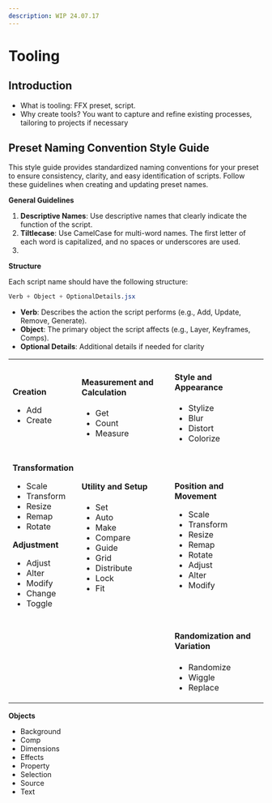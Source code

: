 ```yaml
---
description: WIP 24.07.17
---
```


# Tooling

## **Introduction**

* What is tooling: FFX preset, script.&#x20;
* Why create tools? You want to capture and refine existing processes, tailoring to projects if necessary

## Preset Naming Convention Style Guide

This style guide provides standardized naming conventions for your preset to ensure consistency, clarity, and easy identification of scripts. Follow these guidelines when creating and updating preset names.

**General Guidelines**

1. **Descriptive Names**: Use descriptive names that clearly indicate the function of the script.
2. **Tiltlecase**: Use CamelCase for multi-word names. The first letter of each word is capitalized, and no spaces or underscores are used.
3.



**Structure**

Each script name should have the following structure:

```css
Verb + Object + OptionalDetails.jsx
```

* **Verb**: Describes the action the script performs (e.g., Add, Update, Remove, Generate).
* **Object**: The primary object the script affects (e.g., Layer, Keyframes, Comps).
* **Optional Details**: Additional details if needed for clarity&#x20;

|                                                                                                                                                                                                                                                                        |                                                                                                                                                                         |                                                                                                                                                                                       |
| ---------------------------------------------------------------------------------------------------------------------------------------------------------------------------------------------------------------------------------------------------------------------- | ----------------------------------------------------------------------------------------------------------------------------------------------------------------------- | ------------------------------------------------------------------------------------------------------------------------------------------------------------------------------------- |
| <p></p><p><strong>Creation</strong></p><ul><li>Add</li><li>Create</li></ul><p></p><p></p>                                                                                                                                                                              | <p></p><h4>Measurement and Calculation</h4><ul><li>Get</li><li>Count</li><li>Measure</li></ul>                                                                          | <p></p><h4>Style and Appearance</h4><ul><li>Stylize</li><li>Blur</li><li>Distort</li><li>Colorize</li></ul>                                                                           |
| <p></p><p><strong>Transformation</strong></p><ul><li>Scale</li><li>Transform</li><li>Resize</li><li>Remap</li><li>Rotate</li></ul><p><strong>Adjustment</strong> </p><ul><li>Adjust</li><li>Alter</li><li>Modify</li><li>Change</li><li>Toggle</li></ul><p></p><p></p> | <p></p><h4>Utility and Setup</h4><ul><li>Set</li><li>Auto</li><li>Make</li><li>Compare</li><li>Guide</li><li>Grid</li><li>Distribute</li><li>Lock</li><li>Fit</li></ul> | <p></p><p><strong>Position and Movement</strong></p><ul><li>Scale</li><li>Transform</li><li>Resize</li><li>Remap</li><li>Rotate</li><li>Adjust</li><li>Alter</li><li>Modify</li></ul> |
|                                                                                                                                                                                                                                                                        |                                                                                                                                                                         | <p></p><h4>Randomization and Variation</h4><ul><li>Randomize</li><li>Wiggle</li><li>Replace</li></ul>                                                                                 |

**Objects**

* Background
* Comp
* Dimensions
* Effects
* Property
* Selection
* Source
* Text






